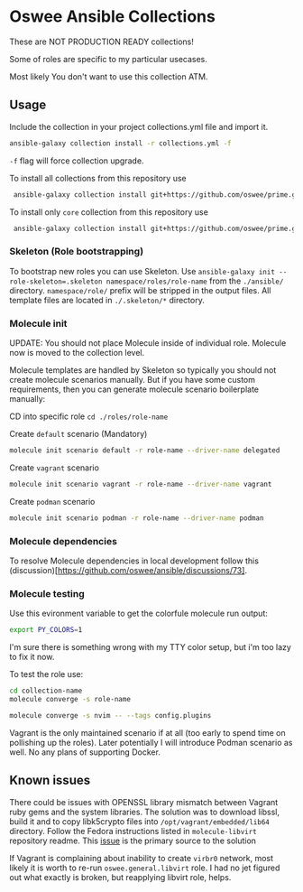 # Oswee Ansible Collections

These are NOT PRODUCTION READY collections!

Some of roles are specific to my particular usecases.

Most likely You don't want to use this collection ATM.

## Usage

Include the collection in your project collections.yml file and import it.

```bash
ansible-galaxy collection install -r collections.yml -f
```

`-f` flag will force collection upgrade.

To install all collections from this repository use

```bash
 ansible-galaxy collection install git+https://github.com/oswee/prime.git#/ansible/,master
```

To install only `core` collection from this repository use

```bash
 ansible-galaxy collection install git+https://github.com/oswee/prime.git#/ansible/core/,master
```

### Skeleton (Role bootstrapping)

To bootstrap new roles you can use Skeleton.
Use `ansible-galaxy init --role-skeleton=.skeleton namespace/roles/role-name` from the `./ansible/` directory.
`namespace/role/` prefix will be stripped in the output files.
All template files are located in `./.skeleton/*` directory.

### Molecule init

UPDATE: You should not place Molecule inside of individual role. Molecule now is moved to the collection
level.

Molecule templates are handled by Skeleton so typically you should not create molecule scenarios manually.
But if you have some custom requirements, then you can generate molecule scenario boilerplate manually:

CD into specific role `cd ./roles/role-name`

Create `default` scenario (Mandatory)

```bash
molecule init scenario default -r role-name --driver-name delegated
```

Create `vagrant` scenario

```bash
molecule init scenario vagrant -r role-name --driver-name vagrant
```

Create `podman` scenario

```bash
molecule init scenario podman -r role-name --driver-name podman
```

### Molecule dependencies

To resolve Molecule dependencies in local development follow this (discussion)[https://github.com/oswee/ansible/discussions/73].

### Molecule testing

Use this evironment variable to get the colorfule molecule run output:

```bash
export PY_COLORS=1
```

I'm sure there is something wrong with my TTY color setup, but i'm too lazy to fix it now.

To test the role use:

```bash
cd collection-name
molecule converge -s role-name
```

```bash
molecule converge -s nvim -- --tags config.plugins
```

Vagrant is the only maintained scenario if at all (too early to spend time on pollishing up the roles).
Later potentially I will introduce Podman scenario as well.
No any plans of supporting Docker.

## Known issues

There could be issues with OPENSSL library mismatch between Vagrant ruby gems and the
system libraries. The solution was to download libssl, build it and to copy libk5crypto files into
`/opt/vagrant/embedded/lib64` directory.
Follow the Fedora instructions listed in `molecule-libvirt` repository readme.
This [issue](https://github.com/hashicorp/vagrant/issues/11020) is the primary source to the solution

If Vagrant is complaining about inability to create `virbr0` network, most likely it is worth to re-run
`oswee.general.libvirt` role.
I had no jet figured out what exactly is broken, but reapplying libvirt role, helps.
